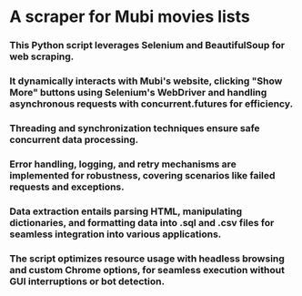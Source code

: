 # A scraper for Mubi movies lists 

### This Python script leverages Selenium and BeautifulSoup for web scraping.
### It dynamically interacts with Mubi's website, clicking "Show More" buttons using Selenium's WebDriver and handling asynchronous requests with concurrent.futures for efficiency. 
### Threading and synchronization techniques ensure safe concurrent data processing. 
### Error handling, logging, and retry mechanisms are implemented for robustness, covering scenarios like failed requests and exceptions. 
### Data extraction entails parsing HTML, manipulating dictionaries, and formatting data into .sql and .csv files for seamless integration into various applications. 
### The script optimizes resource usage with headless browsing and custom Chrome options, for seamless execution without GUI interruptions or bot detection.
